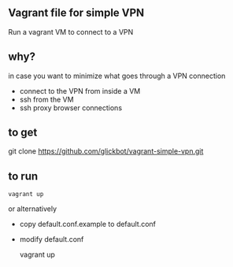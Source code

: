 Vagrant file for simple VPN
---------------------------

Run a vagrant VM to connect to a VPN

why?
----

in case you want to minimize what goes through a VPN connection

* connect to the VPN from inside a VM
* ssh from the VM
* ssh proxy browser connections

to get
------

git clone https://github.com/glickbot/vagrant-simple-vpn.git

to run
------

    vagrant up

or alternatively

* copy default.conf.example to default.conf
* modify default.conf

    vagrant up
